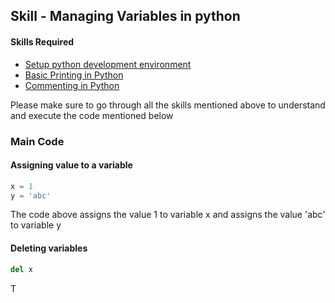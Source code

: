 ## Skill - Managing Variables in python

#### Skills Required
* [Setup python development environment](https://nagasudhir.blogspot.com/2020/04/setup-python-development-environment_14.html)
* [Basic Printing in Python](https://nagasudhir.blogspot.com/2020/04/basic-printing-in-python.html)
* [Commenting in Python](https://nagasudhir.blogspot.com/2020/04/comments-in-python.html)

Please make sure to go through all the skills mentioned above to understand and execute the code mentioned below

### Main Code
#### Assigning value to a variable
```python
x = 1
y = 'abc'
```
The code above assigns the value 1 to variable x and assigns the value 'abc' to variable y
#### Deleting variables
```python
del x
```
T
<!--stackedit_data:
eyJwcm9wZXJ0aWVzIjoiZXh0ZW5zaW9uczpcbiAgcHJlc2V0Oi
AnJ1xudGl0bGU6IE1hbmFnaW5nIFZhcmlhYmxlcyBpbiBQeXRo
b25cbmF1dGhvcjogTmFnYXN1ZGhpciBQdWxsYVxudGFnczogJ3
B5dGhvbiwgbGVhcm5pbmcsIHR1dG9yaWFsLCB0YW1pbmdfcHl0
aG9uX3NraWxsJ1xuY2F0ZWdvcmllczogdGFtaW5nX3B5dGhvbl
9za2lsbFxuZGF0ZTogJzIwMjAtMDQtMTUnXG4iLCJoaXN0b3J5
IjpbLTQ3OTY1OTkzMywxMjg2MjI1MTk2XX0=
-->